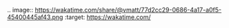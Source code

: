 .. image:: https://wakatime.com/share/@vmatt/77d2cc29-0686-4a17-a0f5-45400445af43.png
    :target: https://wakatime.com/
